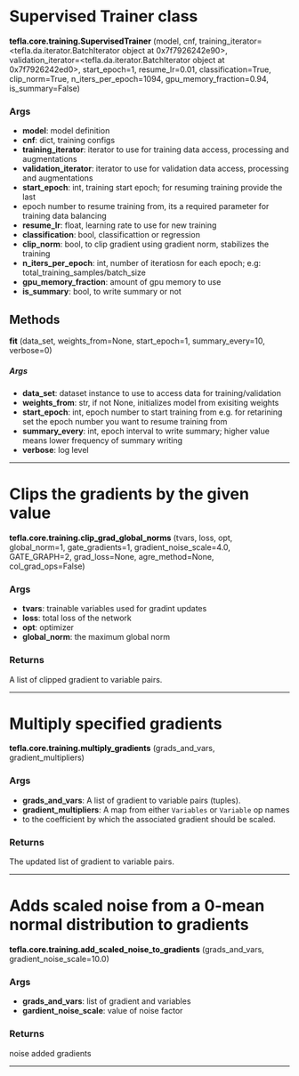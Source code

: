 # Supervised Trainer class

<span class="extra_h1"><span style="color:black;"><b>tefla.core.training.SupervisedTrainer</b></span>  (model,  cnf,  training_iterator=<tefla.da.iterator.BatchIterator  object  at  0x7f7926242e90>,  validation_iterator=<tefla.da.iterator.BatchIterator  object  at  0x7f7926242ed0>,  start_epoch=1,  resume_lr=0.01,  classification=True,  clip_norm=True,  n_iters_per_epoch=1094,  gpu_memory_fraction=0.94,  is_summary=False)</span>

<h3>Args</h3>


 - **model**: model definition 
 - **cnf**: dict, training configs
 - **training_iterator**: iterator to use for training data access, processing and augmentations
 - **validation_iterator**: iterator to use for validation data access, processing and augmentations
 - **start_epoch**: int, training start epoch; for resuming training provide the last 
 - epoch number to resume training from, its a required parameter for training data balancing
 - **resume_lr**: float, learning rate to use for new training
 - **classification**: bool, classificattion or regression
 - **clip_norm**: bool, to clip gradient using gradient norm, stabilizes the training
 - **n_iters_per_epoch**: int,  number of iteratiosn for each epoch; 
e.g: total_training_samples/batch_size
 - **gpu_memory_fraction**: amount of gpu memory to use
 - **is_summary**: bool, to write summary or not

<h2>Methods</h2>

 <span class="hr_large"></span> 



<span class="extra_h2"><span style="color:black"><b>fit</b></span>  (data_set,  weights_from=None,  start_epoch=1,  summary_every=10,  verbose=0)</span>

<h5>Args</h5>


 - **data_set**: dataset instance to use to access data for training/validation
 - **weights_from**: str, if not None, initializes model from exisiting weights
 - **start_epoch**: int,  epoch number to start training from
e.g. for retarining set the epoch number you want to resume training from
 - **summary_every**: int, epoch interval to write summary; higher value means lower frequency
of summary writing
 - **verbose**: log level

 --------- 

# Clips the gradients by the given value

<span class="extra_h1"><span style="color:black;"><b>tefla.core.training.clip_grad_global_norms</b></span>  (tvars,  loss,  opt,  global_norm=1,  gate_gradients=1,  gradient_noise_scale=4.0,  GATE_GRAPH=2,  grad_loss=None,  agre_method=None,  col_grad_ops=False)</span>

<h3>Args</h3>


 - **tvars**: trainable variables used for gradint updates
 - **loss**: total loss of the network
 - **opt**: optimizer
 - **global_norm**: the maximum global norm

<h3>Returns</h3>


A list of clipped gradient to variable pairs.
 

 ---------- 

# Multiply specified gradients

<span class="extra_h1"><span style="color:black;"><b>tefla.core.training.multiply_gradients</b></span>  (grads_and_vars,  gradient_multipliers)</span>

<h3>Args</h3>


 - **grads_and_vars**: A list of gradient to variable pairs (tuples).
 - **gradient_multipliers**: A map from either `Variables` or `Variable` op names
 -   to the coefficient by which the associated gradient should be scaled.

<h3>Returns</h3>


The updated list of gradient to variable pairs.

 ---------- 

# Adds scaled noise from a 0-mean normal distribution to gradients

<span class="extra_h1"><span style="color:black;"><b>tefla.core.training.add_scaled_noise_to_gradients</b></span>  (grads_and_vars,  gradient_noise_scale=10.0)</span>

<h3>Args</h3>


 - **grads_and_vars**: list of gradient and variables
 - **gardient_noise_scale**: value of noise factor

<h3>Returns</h3>


noise added gradients

 ---------- 

